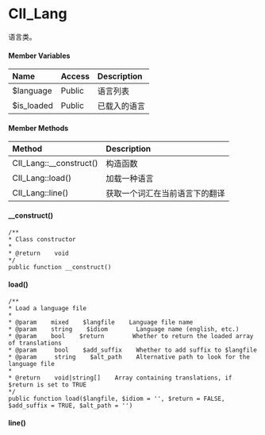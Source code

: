 # CII\_Lang

语言类。

#### Member Variables

| Name | Access | Description |
| :--- | :--- | :--- |
| $language | Public | 语言列表 |
| $is\_loaded | Public | 已载入的语言 |

#### Member Methods

| Method | Description |
| :--- | :--- |
| CII\_Lang::\_\_construct\(\) | 构造函数 |
| CII\_Lang::load\(\) | 加载一种语言 |
| CII\_Lang::line\(\) | 获取一个词汇在当前语言下的翻译 |

#### \_\_construct\(\)

```
/**
* Class constructor
*
* @return    void
*/
public function __construct()
```

#### load\(\)

```
/**
* Load a language file
*
* @param    mixed    $langfile    Language file name
* @param    string    $idiom        Language name (english, etc.)
* @param    bool    $return        Whether to return the loaded array of translations
* @param     bool    $add_suffix    Whether to add suffix to $langfile
* @param     string    $alt_path    Alternative path to look for the language file
*
* @return    void|string[]    Array containing translations, if $return is set to TRUE
*/
public function load($langfile, $idiom = '', $return = FALSE, $add_suffix = TRUE, $alt_path = '')
```

#### line\(\)



